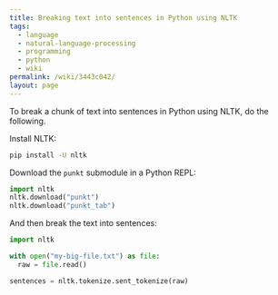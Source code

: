 ```yaml
---
title: Breaking text into sentences in Python using NLTK
tags:
  - language
  - natural-language-processing
  - programming
  - python
  - wiki
permalink: /wiki/3443c042/
layout: page
---
```


To break a chunk of text into sentences in Python using NLTK, do the following.

Install NLTK:

```bash
pip install -U nltk
```

Download the `punkt` submodule in a Python REPL:

```python
import nltk
nltk.download("punkt")
nltk.download("punkt_tab")
```

And then break the text into sentences:

```python
import nltk

with open("my-big-file.txt") as file:
  raw = file.read()

sentences = nltk.tokenize.sent_tokenize(raw)
```
